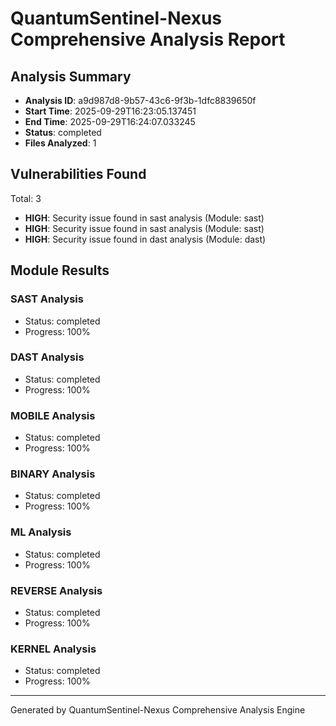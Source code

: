 # QuantumSentinel-Nexus Comprehensive Analysis Report

## Analysis Summary
- **Analysis ID**: a9d987d8-9b57-43c6-9f3b-1dfc8839650f
- **Start Time**: 2025-09-29T16:23:05.137451
- **End Time**: 2025-09-29T16:24:07.033245
- **Status**: completed
- **Files Analyzed**: 1

## Vulnerabilities Found
Total: 3

- **HIGH**: Security issue found in sast analysis (Module: sast)
- **HIGH**: Security issue found in sast analysis (Module: sast)
- **HIGH**: Security issue found in dast analysis (Module: dast)

## Module Results

### SAST Analysis
- Status: completed
- Progress: 100%

### DAST Analysis
- Status: completed
- Progress: 100%

### MOBILE Analysis
- Status: completed
- Progress: 100%

### BINARY Analysis
- Status: completed
- Progress: 100%

### ML Analysis
- Status: completed
- Progress: 100%

### REVERSE Analysis
- Status: completed
- Progress: 100%

### KERNEL Analysis
- Status: completed
- Progress: 100%


---
Generated by QuantumSentinel-Nexus Comprehensive Analysis Engine
